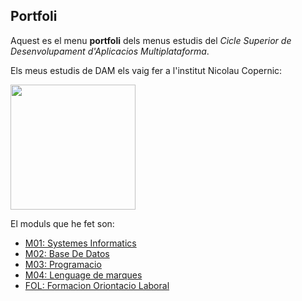 ## Portfoli

Aquest es el menu **portfoli** dels menus estudis del *Cicle Superior de Desenvolupament d'Aplicacios Multiplataforma*.

Els meus estudis de DAM els vaig fer a l'institut Nicolau Copernic:

<img src="https://copernic.cat/images/logos/logo-header.png" width="200">
     
El moduls que he fet son:

- [M01: Systemes Informatics](https://github.com/yasinaino/Portfoli/tree/main/M01)
- [M02: Base De Datos](https://github.com/yasinaino/Portfoli/tree/main/M02)
- [M03: Programacio](https://github.com/yasinaino/Portfoli/tree/main/M03)
- [M04: Lenguage de marques](https://github.com/yasinaino/Portfoli/tree/main/M04)
- [FOL: Formacion Oriontacio Laboral](https://github.com/yasinaino/Portfoli/tree/main/FOL) 
